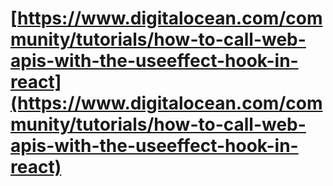 # [https://www.digitalocean.com/community/tutorials/how-to-call-web-apis-with-the-useeffect-hook-in-react](https://www.digitalocean.com/community/tutorials/how-to-call-web-apis-with-the-useeffect-hook-in-react)
